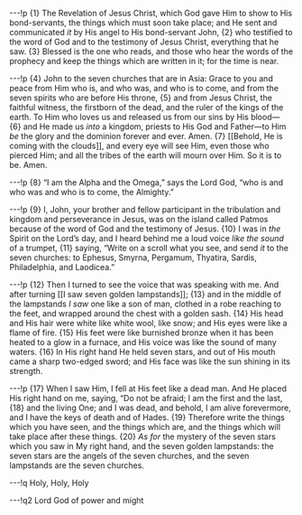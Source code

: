 ---!p
{1} The Revelation of Jesus Christ, which God gave Him to show to His bond-servants, the things which must soon take place; and He sent and communicated _it_ by His angel to His bond-servant John, {2} who testified to the word of God and to the testimony of Jesus Christ, everything that he saw. {3} Blessed is the one who reads, and those who hear the words of the prophecy and keep the things which are written in it; for the time is near.

---!p
{4} John to the seven churches that are in Asia: Grace to you and peace from Him who is, and who was, and who is to come, and from the seven spirits who are before His throne, {5} and from Jesus Christ, the faithful witness, the firstborn of the dead, and the ruler of the kings of the earth. To Him who loves us and released us from our sins by His blood— {6} and He made us _into_ a kingdom, priests to His God and Father—to Him _be_ the glory and the dominion forever and ever. Amen. {7} [[Behold, He is coming with the clouds]], and every eye will see Him, even those who pierced Him; and all the tribes of the earth will mourn over Him. So it is to be. Amen.

---!p
{8} “I am the Alpha and the Omega,” says the Lord God, “who is and who was and who is to come, the Almighty.”

---!p
{9} I, John, your brother and fellow participant in the tribulation and kingdom and perseverance in Jesus, was on the island called Patmos because of the word of God and the testimony of Jesus. {10} I was in _the_ Spirit on the Lord’s day, and I heard behind me a loud voice _like the sound_ of a trumpet, {11} saying, “Write on a scroll what you see, and send _it_ to the seven churches: to Ephesus, Smyrna, Pergamum, Thyatira, Sardis, Philadelphia, and Laodicea.”

---!p
{12} Then I turned to see the voice that was speaking with me. And after turning [[I saw seven golden lampstands]]; {13} and in the middle of the lampstands _I saw_ one like a son of man, clothed in a robe reaching to the feet, and wrapped around the chest with a golden sash. {14} His head and His hair were white like white wool, like snow; and His eyes were like a flame of fire. {15} His feet were like burnished bronze when it has been heated to a glow in a furnace, and His voice was like the sound of many waters. {16} In His right hand He held seven stars, and out of His mouth came a sharp two-edged sword; and His face was like the sun shining in its strength.

---!p
{17} When I saw Him, I fell at His feet like a dead man. And He placed His right hand on me, saying, “Do not be afraid; I am the first and the last, {18} and the living One; and I was dead, and behold, I am alive forevermore, and I have the keys of death and of Hades. {19} Therefore write the things which you have seen, and the things which are, and the things which will take place after these things. {20} _As for_ the mystery of the seven stars which you saw in My right hand, and the seven golden lampstands: the seven stars are the angels of the seven churches, and the seven lampstands are the seven churches.

---!q
Holy, Holy, Holy

---!q2
Lord God of power and might
